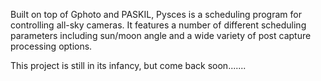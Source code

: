 Built on top of Gphoto and PASKIL, Pysces is a scheduling program for controlling all-sky cameras. It features a number of different scheduling parameters including sun/moon angle and a wide variety of post capture processing options.

This project is still in its infancy, but come back soon.......